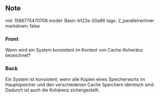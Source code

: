## Note
nid: 1588775470708
model: Basic-b122e-20a86
tags: 2_parallelrechner
markdown: false

### Front
Wann wird ein System konsistent im Kontext von Cache-Koheränz bezeichnet?

### Back
Ein System ist konsistent, wenn alle Kopien eines Speicherworts im Hauptspeicher und den verschiedenen Cache Speichern identisch sind. Dadurch ist auch die Kohärenz sichergestellt.
